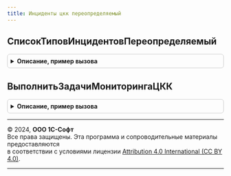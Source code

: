 ```yaml
---
title: Инциденты цкк переопределяемый
---
```



## СписокТиповИнцидентовПереопределяемый
<details style="margin: 1em 0; padding: 0.5em; border: 1px solid #ccc; border-radius: 6px;">

<summary style="font-weight: bold; cursor: pointer;">Описание, пример вызова</summary>

```bsl

// Процедура дополняет список типов инцидентов СписокТипов
// @skip-warning ПустойМетод - переопределяемый метод.
//
// Параметры:
//  СписокТипов	 - Соответствие из КлючИЗначение:
//	 * Ключ - Строка - с именем типа,
//	 * Значение - Структура:
//		** УровеньИнцидента - Строка
//		** Подсистема - Строка
//		** Теги - Строка
//		** ПроцедураПроверки - Строка
// Пример:
//	Здесь следует определить прикладные типы инцидентов и методы их проверки актуальности.
//	Подробно см:
// 	Описание = ИнцидентыЦККСервер.СоздатьОписаниеТипаИнцидента("ОстановиласьОчередьОбменаССайтом");
// 	ИнцидентыЦККСервер.СоздатьЗаписьТипа(СписокТипов, Описание);
//
Процедура СписокТиповИнцидентовПереопределяемый(СписокТипов) Экспорт
```

Пример вызова
```bsl
ИнцидентыЦККПереопределяемый.СписокТиповИнцидентовПереопределяемый(СписокТипов) 
```
</details>

## ВыполнитьЗадачиМониторингаЦКК
<details style="margin: 1em 0; padding: 0.5em; border: 1px solid #ccc; border-radius: 6px;">

<summary style="font-weight: bold; cursor: pointer;">Описание, пример вызова</summary>

```bsl

// В процедуре можно вызвать все прикладные проверки, связанные с периодическим мониторингом прикладной конфигурации.
// Процедура вызывается с помощью регламентной процедуры МониторингЦКК раз в минуту, если константа АдресЦКК заполнена.
// @skip-warning ПустойМетод - переопределяемый метод.
//
Процедура ВыполнитьЗадачиМониторингаЦКК() Экспорт
```

Пример вызова
```bsl
ИнцидентыЦККПереопределяемый.ВыполнитьЗадачиМониторингаЦКК() 
```
</details>

---

© 2024, **ООО 1С-Софт**  
Все права защищены. Эта программа и сопроводительные материалы предоставляются  
в соответствии с условиями лицензии [Attribution 4.0 International (CC BY 4.0)](https://creativecommons.org/licenses/by/4.0/legalcode).

---

